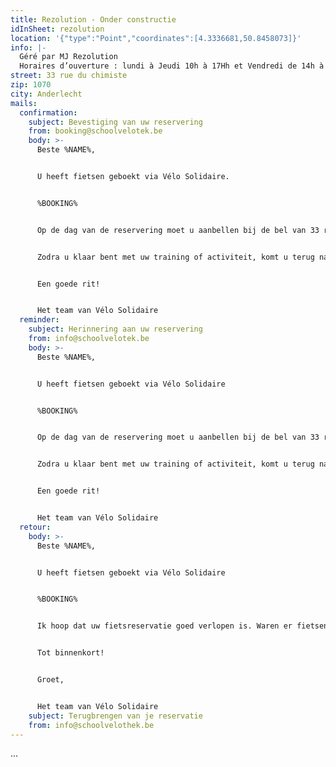```yaml
---
title: Rezolution - Onder constructie
idInSheet: rezolution
location: '{"type":"Point","coordinates":[4.3336681,50.8458073]}'
info: |-
  Géré par MJ Rezolution
  Horaires d’ouverture : lundi à Jeudi 10h à 17Hh et Vendredi de 14h à 20h
street: 33 rue du chimiste
zip: 1070
city: Anderlecht
mails:
  confirmation:
    subject: Bevestiging van uw reservering
    from: booking@schoolvelotek.be
    body: >-
      Beste %NAME%,


      U heeft fietsen geboekt via Vélo Solidaire.


      %BOOKING%


      Op de dag van de reservering moet u aanbellen bij de bel van 33 rue du chimiste (Rezolution bel) en vragen om Céline te spreken.  De deur wordt geopend en Céline geeft u toegang tot de fietsen. Als u de fietsen hebt genomen die u bevallen, gaat u naar buiten op de stoep, en vergeet niet de deur achter u dicht te doen. 


      Zodra u klaar bent met uw training of activiteit, komt u terug naar Rezolution (33 rue du Chimiste) en Céline (of iemand van haar team) zal u toegang geven tot de fietsenkamer zodat u ze terug kunt zetten. Als je weggaat, vergeet dan niet de deur te sluiten.


      Een goede rit!


      Het team van Vélo Solidaire
  reminder:
    subject: Herinnering aan uw reservering
    from: info@schoolvelotek.be
    body: >-
      Beste %NAME%,


      U heeft fietsen geboekt via Vélo Solidaire


      %BOOKING%


      Op de dag van de reservering moet u aanbellen bij de bel van 33 rue du chimiste (Rezolution bel) en vragen om Céline te spreken.  De deur wordt geopend en Céline geeft u toegang tot de fietsen. Als u de fietsen hebt genomen die u bevallen, gaat u naar buiten op de stoep, en vergeet niet de deur achter u dicht te doen. 


      Zodra u klaar bent met uw training of activiteit, komt u terug naar Rezolution (33 rue du Chimiste) en Céline (of iemand van haar team) zal u toegang geven tot de fietsenkamer zodat u ze terug kunt zetten. Als je weggaat, vergeet dan niet de deur te sluiten.


      Een goede rit!


      Het team van Vélo Solidaire
  retour:
    body: >-
      Beste %NAME%,


      U heeft fietsen geboekt via Vélo Solidaire


      %BOOKING%


      Ik hoop dat uw fietsreservatie goed verlopen is. Waren er fietsen die defect waren? Indien dit het geval is, wil u ons dat melden in een antwoord op deze mail met het nummer van de fiets en wat er stuk aan was? Zo kunnen wij de fietsen zo snel mogelijk herstellen.


      Tot binnenkort!


      Groet,


      Het team van Vélo Solidaire
    subject: Terugbrengen van je reservatie
    from: info@schoolvelothek.be
---
```

...